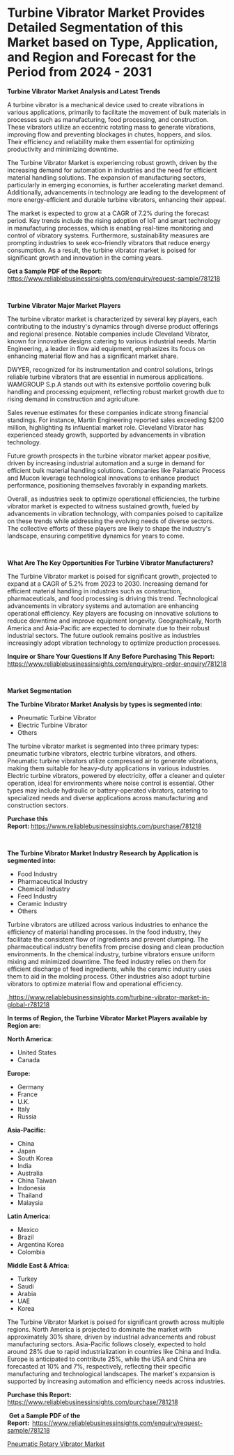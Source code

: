 <p><h1>Turbine Vibrator Market Provides Detailed Segmentation of this Market based on Type, Application, and Region and Forecast for the Period from 2024 - 2031</h1></p><p><strong>Turbine Vibrator Market Analysis and Latest Trends</strong></p>
<p><p>A turbine vibrator is a mechanical device used to create vibrations in various applications, primarily to facilitate the movement of bulk materials in processes such as manufacturing, food processing, and construction. These vibrators utilize an eccentric rotating mass to generate vibrations, improving flow and preventing blockages in chutes, hoppers, and silos. Their efficiency and reliability make them essential for optimizing productivity and minimizing downtime.</p><p>The Turbine Vibrator Market is experiencing robust growth, driven by the increasing demand for automation in industries and the need for efficient material handling solutions. The expansion of manufacturing sectors, particularly in emerging economies, is further accelerating market demand. Additionally, advancements in technology are leading to the development of more energy-efficient and durable turbine vibrators, enhancing their appeal.</p><p>The market is expected to grow at a CAGR of 7.2% during the forecast period. Key trends include the rising adoption of IoT and smart technology in manufacturing processes, which is enabling real-time monitoring and control of vibratory systems. Furthermore, sustainability measures are prompting industries to seek eco-friendly vibrators that reduce energy consumption. As a result, the turbine vibrator market is poised for significant growth and innovation in the coming years.</p></p>
<p><strong>Get a Sample PDF of the Report:&nbsp;</strong> <a href="https://www.reliablebusinessinsights.com/enquiry/request-sample/781218?utm_campaign=1119&utm_medium=2&utm_source=Github&utm_content=ia&utm_term=30122024&utm_id=turbine-vibrator">https://www.reliablebusinessinsights.com/enquiry/request-sample/781218</a></p>
<p>&nbsp;</p>
<p><strong>Turbine Vibrator Major Market Players</strong></p>
<p><p>The turbine vibrator market is characterized by several key players, each contributing to the industry's dynamics through diverse product offerings and regional presence. Notable companies include Cleveland Vibrator, known for innovative designs catering to various industrial needs. Martin Engineering, a leader in flow aid equipment, emphasizes its focus on enhancing material flow and has a significant market share.</p><p>DWYER, recognized for its instrumentation and control solutions, brings reliable turbine vibrators that are essential in numerous applications. WAMGROUP S.p.A stands out with its extensive portfolio covering bulk handling and processing equipment, reflecting robust market growth due to rising demand in construction and agriculture.</p><p>Sales revenue estimates for these companies indicate strong financial standings. For instance, Martin Engineering reported sales exceeding $200 million, highlighting its influential market role. Cleveland Vibrator has experienced steady growth, supported by advancements in vibration technology.</p><p>Future growth prospects in the turbine vibrator market appear positive, driven by increasing industrial automation and a surge in demand for efficient bulk material handling solutions. Companies like Palamatic Process and Mucon leverage technological innovations to enhance product performance, positioning themselves favorably in expanding markets.</p><p>Overall, as industries seek to optimize operational efficiencies, the turbine vibrator market is expected to witness sustained growth, fueled by advancements in vibration technology, with companies poised to capitalize on these trends while addressing the evolving needs of diverse sectors. The collective efforts of these players are likely to shape the industry's landscape, ensuring competitive dynamics for years to come.</p></p>
<p>&nbsp;</p>
<p><strong>What Are The Key Opportunities For Turbine Vibrator Manufacturers?</strong></p>
<p><p>The Turbine Vibrator market is poised for significant growth, projected to expand at a CAGR of 5.2% from 2023 to 2030. Increasing demand for efficient material handling in industries such as construction, pharmaceuticals, and food processing is driving this trend. Technological advancements in vibratory systems and automation are enhancing operational efficiency. Key players are focusing on innovative solutions to reduce downtime and improve equipment longevity. Geographically, North America and Asia-Pacific are expected to dominate due to their robust industrial sectors. The future outlook remains positive as industries increasingly adopt vibration technology to optimize production processes.</p></p>
<p><strong>Inquire or Share Your Questions If Any Before Purchasing This Report:</strong> <a href="https://www.reliablebusinessinsights.com/enquiry/pre-order-enquiry/781218?utm_campaign=1119&utm_medium=2&utm_source=Github&utm_content=ia&utm_term=30122024&utm_id=turbine-vibrator">https://www.reliablebusinessinsights.com/enquiry/pre-order-enquiry/781218</a></p>
<p>&nbsp;</p>
<p><strong>Market Segmentation</strong></p>
<p><strong>The Turbine Vibrator Market Analysis by types is segmented into:</strong></p>
<p><ul><li>Pneumatic Turbine Vibrator</li><li>Electric Turbine Vibrator</li><li>Others</li></ul></p>
<p><p>The turbine vibrator market is segmented into three primary types: pneumatic turbine vibrators, electric turbine vibrators, and others. Pneumatic turbine vibrators utilize compressed air to generate vibrations, making them suitable for heavy-duty applications in various industries. Electric turbine vibrators, powered by electricity, offer a cleaner and quieter operation, ideal for environments where noise control is essential. Other types may include hydraulic or battery-operated vibrators, catering to specialized needs and diverse applications across manufacturing and construction sectors.</p></p>
<p><strong>Purchase this Report:&nbsp;</strong><a href="https://www.reliablebusinessinsights.com/purchase/781218?utm_campaign=1119&utm_medium=2&utm_source=Github&utm_content=ia&utm_term=30122024&utm_id=turbine-vibrator">https://www.reliablebusinessinsights.com/purchase/781218</a></p>
<p>&nbsp;</p>
<p><strong>The Turbine Vibrator Market Industry Research by Application is segmented into:</strong></p>
<p><ul><li>Food Industry</li><li>Pharmaceutical Industry</li><li>Chemical Industry</li><li>Feed Industry</li><li>Ceramic Industry</li><li>Others</li></ul></p>
<p><p>Turbine vibrators are utilized across various industries to enhance the efficiency of material handling processes. In the food industry, they facilitate the consistent flow of ingredients and prevent clumping. The pharmaceutical industry benefits from precise dosing and clean production environments. In the chemical industry, turbine vibrators ensure uniform mixing and minimized downtime. The feed industry relies on them for efficient discharge of feed ingredients, while the ceramic industry uses them to aid in the molding process. Other industries also adopt turbine vibrators to optimize material flow and operational efficiency.</p></p>
<p><a href="https://www.reliablebusinessinsights.com/turbine-vibrator-market-in-global-r781218?utm_campaign=1119&utm_medium=2&utm_source=Github&utm_content=ia&utm_term=30122024&utm_id=turbine-vibrator">&nbsp;https://www.reliablebusinessinsights.com/turbine-vibrator-market-in-global-r781218</a></p>
<p><strong>In terms of Region, the Turbine Vibrator Market Players available by Region are:</strong></p>
<p>
    <p> <strong> North America: </strong>
        <ul>
            <li>United States</li>
            <li>Canada</li>
        </ul>
        </p> 
    <p> <strong> Europe: </strong>
        <ul>
            <li>Germany</li>
            <li>France</li>
            <li>U.K.</li>
            <li>Italy</li>
            <li>Russia</li>
        </ul>
        </p> 
    <p> <strong> Asia-Pacific: </strong>
        <ul>
            <li>China</li>
            <li>Japan</li>
            <li>South Korea</li>
            <li>India</li>
            <li>Australia</li>
            <li>China Taiwan</li>
            <li>Indonesia</li>
            <li>Thailand</li>
            <li>Malaysia</li>
        </ul>
        </p> 
    <p> <strong> Latin America: </strong>
        <ul>
            <li>Mexico</li>
            <li>Brazil</li>
            <li>Argentina Korea</li>
            <li>Colombia</li>
        </ul>
        </p> 
    <p> <strong> Middle East & Africa: </strong>
        <ul>
            <li>Turkey</li>
            <li>Saudi</li>
            <li>Arabia</li>
            <li>UAE</li>
            <li>Korea</li>
        </ul>
    </p>
    </p>
<p><p>The Turbine Vibrator Market is poised for significant growth across multiple regions. North America is projected to dominate the market with approximately 30% share, driven by industrial advancements and robust manufacturing sectors. Asia-Pacific follows closely, expected to hold around 28% due to rapid industrialization in countries like China and India. Europe is anticipated to contribute 25%, while the USA and China are forecasted at 10% and 7%, respectively, reflecting their specific manufacturing and technological landscapes. The market's expansion is supported by increasing automation and efficiency needs across industries.</p></p>
<p><strong>Purchase this Report: </strong><a href="https://www.reliablebusinessinsights.com/purchase/781218?utm_campaign=1119&utm_medium=2&utm_source=Github&utm_content=ia&utm_term=30122024&utm_id=turbine-vibrator">https://www.reliablebusinessinsights.com/purchase/781218</a></p>
<p>&nbsp;<strong>Get a Sample PDF of the Report:&nbsp;&nbsp;</strong><a href="https://www.reliablebusinessinsights.com/enquiry/request-sample/781218?utm_campaign=1119&utm_medium=2&utm_source=Github&utm_content=ia&utm_term=30122024&utm_id=turbine-vibrator">https://www.reliablebusinessinsights.com/enquiry/request-sample/781218</a></p>
<p><strong></strong></p>
<p><p><a href="https://github.com/arnoldannice0/Market-Research-Report-List-1/blob/main/pneumatic-rotary-vibrator-market.md?utm_campaign=1119&utm_medium=2&utm_source=Github&utm_content=ia&utm_term=30122024&utm_id=turbine-vibrator">Pneumatic Rotary Vibrator Market</a></p></p>